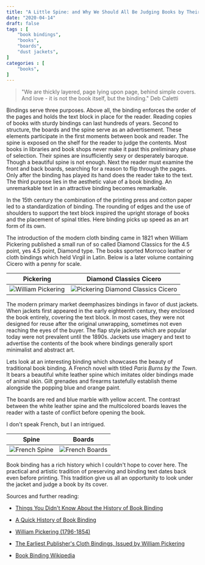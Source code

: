 ```yaml
---
title: "A Little Spine: and Why We Should All Be Judging Books by Their Covers"
date: "2020-04-14" 
draft: false 
tags : [
    "book bindings",
    "books",
    "boards",
    "dust jackets",
]
categories : [
    "books",
]
---
```


> "We are thickly layered, page lying upon page, behind simple covers. And love - it is not the book itself, but the binding."
Deb Caletti

Bindings serve three purposes. Above all, the binding enforces the order of the pages and holds the text block in place for the reader. Reading copies of books with sturdy bindings can last hundreds of years. Second to structure, the boards and the spine serve as an advertisement. These elements participate in the first moments between book and reader. The spine is exposed on the shelf for the reader to judge the contents. Most books in libraries and book shops never make it past this preliminary phase of selection. Their spines are insufficiently sexy or desperately baroque. Though a beautiful spine is not enough. Next the reader must examine the front and back boards, searching for a reason to flip through the pages. Only after the binding has played its hand does the reader take to the text. The third purpose lies in the aesthetic value of a book binding. An unremarkable text in an attractive binding becomes remarkable. 

In the 15th century the combination of the printing press and cotton paper led to a standardization of binding. The rounding of edges and the use of shoulders to support the text block inspired the upright storage of books and the placement of spinal titles. Here binding picks up speed as an art form of its own.

The introduction of the modern cloth binding came in 1821 when William Pickering published a small run of so called Diamond Classics for the 4.5 point, yes 4.5 point, Diamond type. The books sported Morroco leather or cloth bindings which held Virgil in Latin. Below is a later volume containing Cicero with a penny for scale.

 Pickering | Diamond Classics Cicero 
:-------------------------:|:-------------------------:
 ![William Pickering](/img/bindings-and-boards/pick.jpg) | ![Pickering Diamond Classics Cicero](/img/bindings-and-boards/diamond-classic-cicero.jpg) 


The modern primary market deemphasizes bindings in favor of dust jackets. When jackets first appeared in the early eighteenth century, they enclosed the book entirely, covering the text block. In most cases, they were not designed for reuse after the original unwrapping, sometimes not even reaching the eyes of the buyer. The flap style jackets which are popular today were not prevalent until the 1890s. Jackets use imagery and text to advertise the contents of the book where bindings generally sport minimalist and abstract art. 

Lets look at an interesting binding which showcases the beauty of traditional book binding. A French novel with titled *Paris Burns by the Town*. It bears a beautiful white leather spine which imitates older bindings made of animal skin. Gilt grenades and firearms tastefully establish theme alongside the popping blue and orange paint.

The boards are red and blue marble with yellow accent. The contrast between the white leather spine and the multicolored boards leaves the reader with a taste of conflict before opening the book.

I don't speak French, but I an intrigued.

 Spine | Boards 
:-------------------------:|:-------------------------:
![French Spine](/img/bindings-and-boards/italian-spine.png) | ![French Boards](/img/bindings-and-boards/italian-board.png)


Book binding has a rich history which I couldn't hope to cover here. The practical and artistic tradition of preserving and binding text dates back even before printing. This tradition give us all an opportunity to look under the jacket and judge a book by its cover.

Sources and further reading:


* [Things You Didn't Know About the History of Book Binding](https://www.advantagebookbinding.com/blog/book-binding/things-didnt-know-history-book-binding/)

* [A Quick History of Book Binding](https://blog.bookstellyouwhy.com/bid/230074/a-quick-history-of-book-binding)

* [William Pickering (1796-1854)](http://www.orgs.miamioh.edu/anthologies/bijou/youngcd/pick.html)

* [The Earliest Publisher's Cloth Bindings, Issued by William Pickering](https://www.historyofinformation.com/detail.php?id=1732)

* [Book Binding Wikipedia](https://en.wikipedia.org/wiki/Bookbinding#Conservation_and_restoration)
